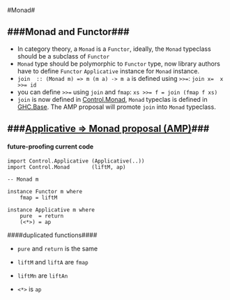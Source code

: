#Monad#

###Monad and Functor###
----------
- In category theory, a `Monad` is a `Functor`, ideally, the `Monad` typeclass should be a subclass of `Functor`
- `Monad` type should be polymorphic to `Functor` type, now library authors have to define `Functor` `Applicative` instance for `Monad` instance.
- `join  :: (Monad m) => m (m a) -> m a` is defined using `>>=`: `join x=  x >>= id`
- you can define `>>=` using `join` and `fmap`:  `xs >>= f = join (fmap f xs)` 
- `join` is now defined in [Control.Monad][1], `Monad` typeclas is defined in [GHC.Base][2]. The AMP proposal will promote `join` into `Monad` typeclass. 

###[Applicative => Monad proposal (AMP)][3]###
----------
#### future-proofing current code ####
```
import Control.Applicative (Applicative(..))
import Control.Monad       (liftM, ap)
 
-- Monad m
 
instance Functor m where
    fmap = liftM
 
instance Applicative m where
    pure  = return
    (<*>) = ap
```

####duplicated functions####
- `pure` and `return` is the same
- `liftM` and `liftA` are `fmap` 
- `liftMn` are `liftAn`
- `<*>` is `ap`




  [1]: http://hackage.haskell.org/package/base-4.7.0.0/docs/src/Control-Monad.html#join
  [2]: http://hackage.haskell.org/package/base-4.7.0.0/docs/src/GHC-Base.html#Monad
  [3]: https://github.com/quchen/articles/blob/master/applicative_monad.md